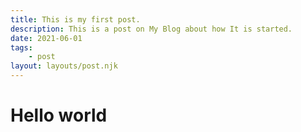 ```yaml
---
title: This is my first post.
description: This is a post on My Blog about how It is started.
date: 2021-06-01
tags:
    - post
layout: layouts/post.njk
---
```


# Hello world

